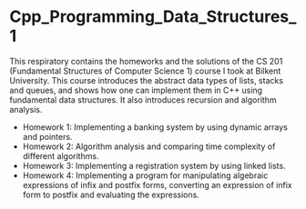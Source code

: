 # Cpp_Programming_Data_Structures_1

This respiratory contains the homeworks and the solutions of the CS 201 (Fundamental Structures of Computer Science 1) course I took at Bilkent University. This course introduces the abstract data types of lists, stacks and queues, and shows how one can implement them in C++ using fundamental data structures. It also introduces recursion and algorithm analysis.

* Homework 1: Implementing a banking system by using dynamic arrays and pointers.
* Homework 2: Algorithm analysis and comparing time complexity of different algorithms.
* Homework 3: Implementing a registration system by using linked lists. 
* Homework 4: Implementing a program for manipulating algebraic expressions of infix and postfix forms, converting an expression of infix form to postfix and evaluating the expressions. 
